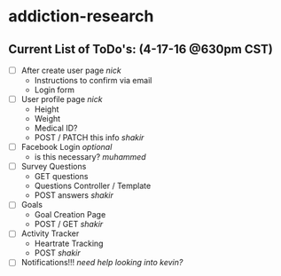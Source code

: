 # addiction-research

Current List of ToDo's: (4-17-16 @630pm CST)
---
- [ ] After create user page _nick_
  * Instructions to confirm via email
  * Login form
- [ ] User profile page _nick_
  * Height
  * Weight
  * Medical ID?
  * POST / PATCH this info _shakir_
- [ ] Facebook Login _optional_
  * is this necessary? _muhammed_
- [ ] Survey Questions
  * GET questions
  * Questions Controller / Template
  * POST answers _shakir_
- [ ] Goals
  * Goal Creation Page
  * POST / GET _shakir_
- [ ] Activity Tracker
  * Heartrate Tracking
  * POST _shakir_
- [ ] Notifications!!! _need help looking into_ _kevin?_
